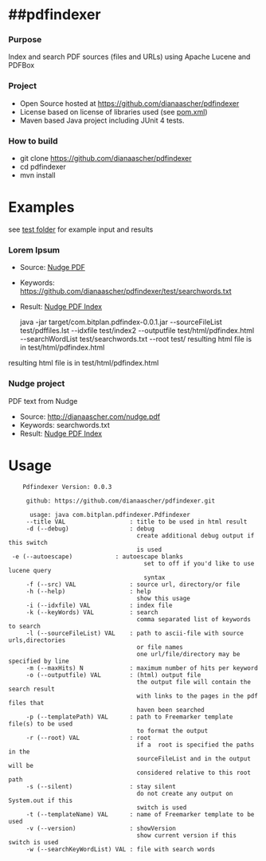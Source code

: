 ##pdfindexer
==========

### Purpose
Index and search PDF sources (files and URLs) using Apache Lucene and PDFBox

### Project
* Open Source hosted at https://github.com/dianaascher/pdfindexer
* License based on license of libraries used (see [pom.xml](https://github.com/dianaascher/pdfindexer/pom.xml))
* Maven based Java project including JUnit 4 tests.

### How to build
* git clone https://github.com/dianaascher/pdfindexer
* cd pdfindexer
* mvn install

# Examples
see [test folder](https://github.com/dianaascher/pdfindexer/tree/master/test) for example input and results

### Lorem Ipsum
* Source: [Nudge PDF](https://github.com/dianaascher/pdfindexer/test/pdfsource1/Nudge.pdf "Click to open PDF source")
* Keywords: https://github.com/dianaascher/pdfindexer/test/searchwords.txt
* Result:  [Nudge PDF Index](https://github.com/dianaascher/pdfindexer/test/pdfindex.html "Click to open html source")

    java -jar target/com.bitplan.pdfindex-0.0.1.jar --sourceFileList test/pdffiles.lst --idxfile test/index2 --outputfile test/html/pdfindex.html --searchWordList test/searchwords.txt --root test/ 
     resulting html file is in test/html/pdfindex.html

resulting html file is in test/html/pdfindex.html

### Nudge project 
PDF text from Nudge
* Source: http://dianaascher.com/nudge.pdf
* Keywords: searchwords.txt
* Result: [Nudge PDF Index](https://github.com/dianaascherl/pdfindexer/test/nudge.html "Click to open HTML source") 

# Usage
		Pdfindexer Version: 0.0.3
		
		 github: https://github.com/dianaascher/pdfindexer.git
		
		  usage: java com.bitplan.pdfindexer.Pdfindexer
		 --title VAL                  : title to be used in html result
		 -d (--debug)                 : debug
		                                create additional debug output if this switch
		                                is used
     -e (--autoescape)            : autoescape blanks
			                              set to off if you'd like to use lucene query
			                              syntax		                                
		 -f (--src) VAL               : source url, directory/or file
		 -h (--help)                  : help
		                                show this usage
		 -i (--idxfile) VAL           : index file
		 -k (--keyWords) VAL          : search
		                                comma separated list of keywords to search
		 -l (--sourceFileList) VAL    : path to ascii-file with source urls,directories
		                                or file names
		                                one url/file/directory may be specified by line
		 -m (--maxHits) N             : maximum number of hits per keyword
		 -o (--outputfile) VAL        : (html) output file
		                                the output file will contain the search result
		                                with links to the pages in the pdf files that
		                                haven been searched
		 -p (--templatePath) VAL      : path to Freemarker template file(s) to be used
		                                to format the output
		 -r (--root) VAL              : root
		                                if a  root is specified the paths in the
		                                sourceFileList and in the output will be
		                                considered relative to this root path
		 -s (--silent)                : stay silent
		                                do not create any output on System.out if this
		                                switch is used
		 -t (--templateName) VAL      : name of Freemarker template to be used
		 -v (--version)               : showVersion
		                                show current version if this switch is used
		 -w (--searchKeyWordList) VAL : file with search words
